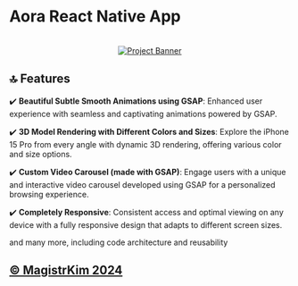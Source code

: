 # Aora React Native App 
<div align="center">
  <br />
    <a href="https://www.linkedin.com/in/nataliya-kachor-522170271/" target="_blank">
      <img src="https://github.com/magistrkim/apple/assets/115700340/27d64586-3815-4b2f-947b-6886931af03b" alt="Project Banner">
    </a>
   <br />
</div>

## <a name="features">🔝 Features</a>

✔️ **Beautiful Subtle Smooth Animations using GSAP**: Enhanced user experience with seamless and captivating animations powered by GSAP.

✔️ **3D Model Rendering with Different Colors and Sizes**: Explore the iPhone 15 Pro from every angle with dynamic 3D rendering, offering various color and size options.

✔️ **Custom Video Carousel (made with GSAP)**: Engage users with a unique and interactive video carousel developed using GSAP for a personalized browsing experience.

✔️ **Completely Responsive**: Consistent access and optimal viewing on any device with a fully responsive design that adapts to different screen sizes.

and many more, including code architecture and reusability 

## <a href="https://www.linkedin.com/in/nataliya-kachor-522170271/" target="_blank" name="features">©️ MagistrKim 2024</a>    
